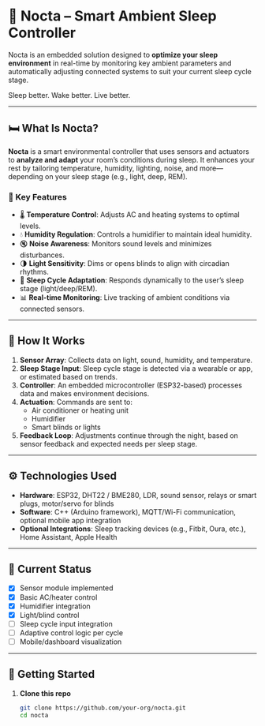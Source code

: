 # 🌙 Nocta – Smart Ambient Sleep Controller

Nocta is an embedded solution designed to **optimize your sleep environment** in real-time by monitoring key ambient parameters and automatically adjusting connected systems to suit your current sleep cycle stage.

Sleep better. Wake better. Live better.

---

## 🛏️ What Is Nocta?

**Nocta** is a smart environmental controller that uses sensors and actuators to **analyze and adapt** your room’s conditions during sleep. It enhances your rest by tailoring temperature, humidity, lighting, noise, and more—depending on your sleep stage (e.g., light, deep, REM).

### 🎯 Key Features

- 🌡️ **Temperature Control**: Adjusts AC and heating systems to optimal levels.
- 💧 **Humidity Regulation**: Controls a humidifier to maintain ideal humidity.
- 🔇 **Noise Awareness**: Monitors sound levels and minimizes disturbances.
- 🌗 **Light Sensitivity**: Dims or opens blinds to align with circadian rhythms.
- 🧠 **Sleep Cycle Adaptation**: Responds dynamically to the user’s sleep stage (light/deep/REM).
- 📊 **Real-time Monitoring**: Live tracking of ambient conditions via connected sensors.

---

## 🧠 How It Works

1. **Sensor Array**: Collects data on light, sound, humidity, and temperature.
2. **Sleep Stage Input**: Sleep cycle stage is detected via a wearable or app, or estimated based on trends.
3. **Controller**: An embedded microcontroller (ESP32-based) processes data and makes environment decisions.
4. **Actuation**: Commands are sent to:
   - Air conditioner or heating unit
   - Humidifier
   - Smart blinds or lights
5. **Feedback Loop**: Adjustments continue through the night, based on sensor feedback and expected needs per sleep stage.

---

## ⚙️ Technologies Used

- **Hardware**: ESP32, DHT22 / BME280, LDR, sound sensor, relays or smart plugs, motor/servo for blinds
- **Software**: C++ (Arduino framework), MQTT/Wi-Fi communication, optional mobile app integration
- **Optional Integrations**: Sleep tracking devices (e.g., Fitbit, Oura, etc.), Home Assistant, Apple Health

---

## 🧪 Current Status

- [x] Sensor module implemented  
- [x] Basic AC/heater control  
- [x] Humidifier integration  
- [x] Light/blind control  
- [ ] Sleep cycle input integration  
- [ ] Adaptive control logic per cycle  
- [ ] Mobile/dashboard visualization  

---

## 🚀 Getting Started

1. **Clone this repo**
   ```bash
   git clone https://github.com/your-org/nocta.git
   cd nocta
